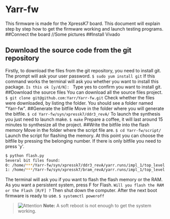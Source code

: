 # Yarr-fw
This firmware is made for the XpressK7 board. This document will explain step by step how to get the firmware working and launch testing programs.
##Connect the board
//Some pictures
##Install Vivado

## Download the source code from the git repository
Firstly, to download the files from the git repository, you need to install git. The prompt will ask your user password.
`$ sudo yum install git`
If this command works the terminal will ask you whether you want to install this package.
`Is this ok [y/d/N]: `
Type yes to confirm you want to install git. 
##Download the source files 
You can download all the source files project.
`$ git clone git@github.com:Yarr/Yarr-fw.git`
Check whether the files were downloaded, by listing the folder. You should see a folder named "Yarr-fw".
##Generate the bitfile
Move in the folder where you will generate the bitfile.
`$ cd Yarr-fw/syn/xpressk7/ddr3_revA/`
To launch the synthesis you just need to launch make.
`$ make`
Prepare a coffee, it will last around 15 minutes to synthesize all the project. 
##Write the bitfile into the flash memory
Move in the folder where the script file are.
`$ cd Yarr-fw/script/`
Launch the script for flashing the memory. At this point you can choose the bitfile by pressing the belonging number. If there is only bitfile you need to press 'y'.
```bash
$ python flash.py
Several bit files found: 
0: /home/***/Yarr-fw/syn/xpressk7/ddr3_revA/yarr.runs/impl_1/top_level.bit
1: /home/***/Yarr-fw/syn/xpressk7/bram_revA/yarr.runs/impl_1/top_level.bit
```
The terminal will ask you if you want to flash the flash memory or the RAM. As you want a persistent system, press F for Flash.
`Will you flash the RAM or the Flash [R/F] ?`
Then shut down the computer. After the next boot firmware is ready to use.
`$ systemctl poweroff`

>![Attention][attention] **Note:** A soft reboot is not enough to get the system working.

[attention]:http://icons.iconarchive.com/icons/martz90/circle-addon2/24/warning-icon.png
